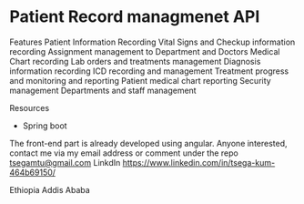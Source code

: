 # Patient Record managmenet API  
 Features
Patient Information Recording
Vital Signs and Checkup information recording
Assignment management  to Department and Doctors
Medical Chart recording
Lab orders and treatments management
Diagnosis information recording
ICD recording and management
Treatment progress and monitoring and reporting
Patient medical chart reporting
Security management
Departments and staff management

Resources
- Spring boot

The front-end part is already developed using angular. Anyone interested, contact me via my email address or comment under the repo
tsegamtu@gmail.com
LinkdIn
https://www.linkedin.com/in/tsega-kum-464b69150/

Ethiopia Addis Ababa
